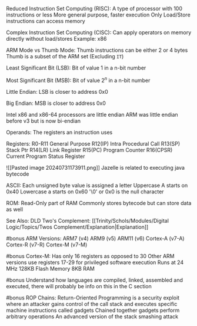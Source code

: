 Reduced Instruction Set Computing (RISC):
	A type of processor with 100 instructions or less
	More general purpose, faster execution
	Only Load/Store instructions can access memory

Complex Instruction Set Computing (CISC):
	Can apply operators on memory directly without load/stores
	Example: x86

ARM Mode vs Thumb Mode:
	Thumb instructions can be either 2 or 4 bytes
	Thumb is a subset of the ARM set (Excluding `IT`)

Least Significant Bit (LSB):
	Bit of value 1 in a n-bit number

Most Significant Bit (MSB):
	Bit of value $2^n$ in a n-bit number

Little Endian:
	LSB is closer to address 0x0

Big Endian: 
	MSB is closer to address 0x0

Intel x86 and x86-64 processors are little endian
ARM was little endian before v3 but is now bi-endian

Operands:
	The registers an instruction uses

Registers:
	R0-R11 General Purpose
	R12(IP) Intra Procedural Call
	R13(SP) Stack Ptr
	R14(LR) Link Register
	R15(PC) Program Counter
	R16(CPSR) Current Program Status Register

![[Pasted image 20240731173911.png]]
	Jazelle is related to executing java bytecode

ASCII:
	Each unsigned byte value is assigned a letter
	Uppercase A starts on 0x40
	Lowercase a starts on 0x60
	'\0' or 0x0 is the null character

ROM:
	Read-Only part of RAM
	Commonly stores bytecode but can store data as well

See Also:
	DLD Two's Complement: [[Trinity/Schols/Modules/Digital Logic/Topics/Twos Complement/Explanation|Explanation]]

#bonus
ARM Versions:
	ARM7 (v4)
	ARM9 (v5)
	ARM11 (v6)
	Cortex-A (v7-A)
	Cortex-R (v7-R)
	Cortex-M (v7-M)

#bonus 
Cortex-M:
	Has only 16 registers as opposed to 30
	Other ARM versions use registers 17-29 for privileged software execution 
	Runs at 24 MHz
	128KB Flash Memory
	8KB RAM

#bonus
Understand how languages are compiled, linked, assembled and executed, there will probably be info on this in the C section

#bonus 
ROP Chains:
	Return-Oriented Programming is a security exploit where an attacker gains control of the call stack and executes specific machine instructions called gadgets
	Chained together gadgets perform arbitrary operations
	An advanced version of the stack smashing attack